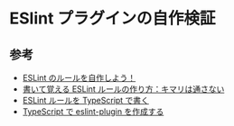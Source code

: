 # ESlint プラグインの自作検証

## 参考

- [ESLint のルールを自作しよう！](https://techblog.yahoo.co.jp/javascript/how-to-create-eslint-rules/)
- [書いて覚える ESLint ルールの作り方：キマリは通さない](https://qiita.com/kik4/items/ef30d5e0e24dabb81463)
- [ESLint ルールを TypeScript で書く](https://autopp-tech.hatenablog.com/entry/2021/07/12/211319)
- [TypeScript で eslint-plugin を作成する](https://zenn.dev/kyoncy/articles/aa24cf54441215)
